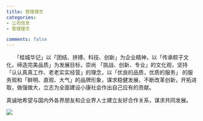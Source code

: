 ```yaml
---
title: 管理理念
categories:
- 公司信息
- 管理理念

comments: false
---
```



   　　「桂城华记」以「团结、拼搏、科技、创新」为企业精神，以「传承粽子文化，缔造完美品质」为发展目标，崇尚 「挑战、创新、专业」的文化观，坚持「认认真真工作、老老实实经营」的理念，以「优良的品质，优质的服务」 的服务观和「鲜明、直观、大气」的品牌形象，谋求稳健发展，不断改革创新，开拓进取，做强做大，立志为全面建设小康社会作出自己应有的贡献。

真诚地希望与国内外各界朋友和企业界人士建立友好合作关系，谋求共同发展。

<img src="/css/images/company_linian/a.jpg">

